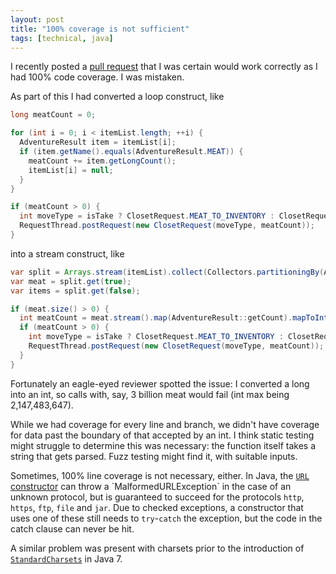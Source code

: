```yaml
---
layout: post
title: "100% coverage is not sufficient"
tags: [technical, java]
---
```


I recently posted a [pull request](https://github.com/kolmafia/kolmafia/pull/701) that I was certain would work correctly as I had 100% code coverage. I was mistaken.

As part of this I had converted a loop construct, like
```java
long meatCount = 0;

for (int i = 0; i < itemList.length; ++i) {
  AdventureResult item = itemList[i];
  if (item.getName().equals(AdventureResult.MEAT)) {
    meatCount += item.getLongCount();
    itemList[i] = null;
  }
}

if (meatCount > 0) {
  int moveType = isTake ? ClosetRequest.MEAT_TO_INVENTORY : ClosetRequest.MEAT_TO_CLOSET;
  RequestThread.postRequest(new ClosetRequest(moveType, meatCount));
}
```

into a stream construct, like
```java
var split = Arrays.stream(itemList).collect(Collectors.partitioningBy(AdventureResult::isMeat));
var meat = split.get(true);
var items = split.get(false);

if (meat.size() > 0) {
  int meatCount = meat.stream().map(AdventureResult::getCount).mapToInt(Integer::intValue).sum();
  if (meatCount > 0) {
    int moveType = isTake ? ClosetRequest.MEAT_TO_INVENTORY : ClosetRequest.MEAT_TO_CLOSET;
    RequestThread.postRequest(new ClosetRequest(moveType, meatCount));
  }
}
```

Fortunately an eagle-eyed reviewer spotted the issue: I converted a long into an int, so calls with, say, 3 billion meat would fail (int max being 2,147,483,647).

While we had coverage for every line and branch, we didn't have coverage for data past the boundary of that accepted by an int. I think static testing might struggle to determine this was necessary: the function itself takes a string that gets parsed. Fuzz testing might find it, with suitable inputs.

Sometimes, 100% line coverage is not necessary, either. In Java, the [`URL` constructor](https://docs.oracle.com/en/java/javase/17/docs/api/java.base/java/net/URL.html#%3Cinit%3E(java.lang.String,java.lang.String,int,java.lang.String)) can throw a `MalformedURLException` in the case of an unknown protocol, but is guaranteed to succeed for the protocols `http`, `https`, `ftp`, `file` and `jar`. Due to checked exceptions, a constructor that uses one of these still needs to `try`-`catch` the exception, but the code in the catch clause can never be hit.

A similar problem was present with charsets prior to the introduction of [`StandardCharsets`](https://docs.oracle.com/en/java/javase/17/docs/api/java.base/java/nio/charset/StandardCharsets.html) in Java 7.
